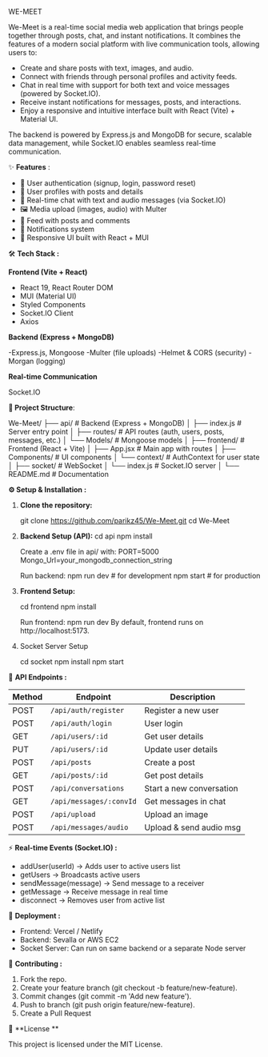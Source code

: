 WE-MEET

We-Meet is a real-time social media web application that brings people together through posts, chat, and instant notifications. It combines the features of 
a modern social platform with live communication tools, allowing users to:

- Create and share posts with text, images, and audio.
- Connect with friends through personal profiles and activity feeds.
- Chat in real time with support for both text and voice messages (powered by Socket.IO).
- Receive instant notifications for messages, posts, and interactions.
- Enjoy a responsive and intuitive interface built with React (Vite) + Material UI.

The backend is powered by Express.js and MongoDB for secure, scalable data management, while Socket.IO enables seamless real-time communication.

✨ **Features** :

- 🔐 User authentication (signup, login, password reset)
- 👤 User profiles with posts and details
- 💬 Real-time chat with text and audio messages (via Socket.IO)
- 🖼 Media upload (images, audio) with Multer
- 📰 Feed with posts and comments
- 🔔 Notifications system
- 📱 Responsive UI built with React + MUI 

🛠 **Tech Stack :**

**Frontend (Vite + React)**

- React 19, React Router DOM
- MUI (Material UI)
- Styled Components
- Socket.IO Client
- Axios

**Backend (Express + MongoDB)**

-Express.js, Mongoose
-Multer (file uploads)
-Helmet & CORS (security)
-Morgan (logging)

**Real-time Communication**

Socket.IO

**📂 Project Structure**:

We-Meet/
├── api/              # Backend (Express + MongoDB)
│   ├── index.js      # Server entry point
│   ├── routes/       # API routes (auth, users, posts, messages, etc.)
│   └── Models/       # Mongoose models
│
├── frontend/         # Frontend (React + Vite)
│   ├── App.jsx       # Main app with routes
│   ├── Components/   # UI components 
│   └── context/      # AuthContext for user state
│
├── socket/           # WebSocket 
│   └── index.js      # Socket.IO server
│
└── README.md         # Documentation


**⚙️ Setup & Installation :**

1. **Clone the repository:**

	git clone https://github.com/parikz45/We-Meet.git
	cd We-Meet
2. **Backend Setup (API):**
	cd api
	npm install

	Create a .env file in api/ with:
		PORT=5000
		Mongo_Url=your_mongodb_connection_string

	Run backend:
		npm run dev   # for development
		npm start     # for production


3. **Frontend Setup:**

	cd frontend
	npm install

	Run frontend:
		npm run dev
	By default, frontend runs on http://localhost:5173.

4. Socket Server Setup

	cd socket
	npm install
	npm start

🔌 **API Endpoints :**

| Method | Endpoint                | Description              |
| ------ | ----------------------- | ------------------------ |
| POST   | `/api/auth/register`    | Register a new user      |
| POST   | `/api/auth/login`       | User login               |
| GET    | `/api/users/:id`        | Get user details         |
| PUT    | `/api/users/:id`        | Update user details      |
| POST   | `/api/posts`            | Create a post            |
| GET    | `/api/posts/:id`        | Get post details         |
| POST   | `/api/conversations`    | Start a new conversation |
| GET    | `/api/messages/:convId` | Get messages in chat     |
| POST   | `/api/upload`           | Upload an image          |
| POST   | `/api/messages/audio`   | Upload & send audio msg  |

⚡ **Real-time Events (Socket.IO) :**

- addUser(userId) → Adds user to active users list
- getUsers → Broadcasts active users
- sendMessage(message) → Send message to a receiver
- getMessage → Receive message in real time
- disconnect → Removes user from active list

🚀 **Deployment :**

- Frontend: Vercel / Netlify
- Backend: Sevalla or AWS EC2
- Socket Server: Can run on same backend or a separate Node server

🤝 **Contributing :**

1. Fork the repo.
2. Create your feature branch (git checkout -b feature/new-feature).
3. Commit changes (git commit -m 'Add new feature').
4. Push to branch (git push origin feature/new-feature).
5. Create a Pull Request

📜 **License **

This project is licensed under the MIT License.
